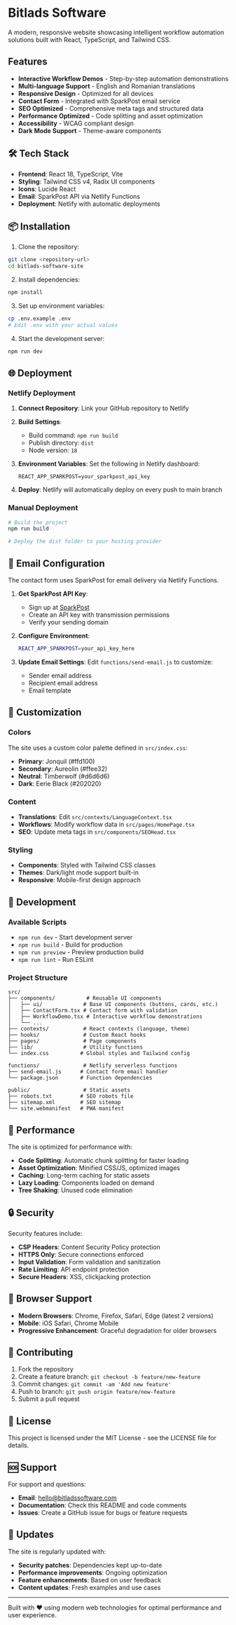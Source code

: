 # Bitlads Software

A modern, responsive website showcasing intelligent workflow automation solutions built with React, TypeScript, and Tailwind CSS.

## Features

- **Interactive Workflow Demos** - Step-by-step automation demonstrations
- **Multi-language Support** - English and Romanian translations
- **Responsive Design** - Optimized for all devices
- **Contact Form** - Integrated with SparkPost email service
- **SEO Optimized** - Comprehensive meta tags and structured data
- **Performance Optimized** - Code splitting and asset optimization
- **Accessibility** - WCAG compliant design
- **Dark Mode Support** - Theme-aware components

## 🛠️ Tech Stack

- **Frontend**: React 18, TypeScript, Vite
- **Styling**: Tailwind CSS v4, Radix UI components
- **Icons**: Lucide React
- **Email**: SparkPost API via Netlify Functions
- **Deployment**: Netlify with automatic deployments

## 📦 Installation

1. Clone the repository:
```bash
git clone <repository-url>
cd bitlads-software-site
```

2. Install dependencies:
```bash
npm install
```

3. Set up environment variables:
```bash
cp .env.example .env
# Edit .env with your actual values
```

4. Start the development server:
```bash
npm run dev
```

## 🌐 Deployment

### Netlify Deployment

1. **Connect Repository**: Link your GitHub repository to Netlify

2. **Build Settings**:
   - Build command: `npm run build`
   - Publish directory: `dist`
   - Node version: `18`

3. **Environment Variables**:
   Set the following in Netlify dashboard:
   ```
   REACT_APP_SPARKPOST=your_sparkpost_api_key
   ```

4. **Deploy**: Netlify will automatically deploy on every push to main branch

### Manual Deployment

```bash
# Build the project
npm run build

# Deploy the dist folder to your hosting provider
```

## 📧 Email Configuration

The contact form uses SparkPost for email delivery via Netlify Functions.

1. **Get SparkPost API Key**:
   - Sign up at [SparkPost](https://www.sparkpost.com/)
   - Create an API key with transmission permissions
   - Verify your sending domain

2. **Configure Environment**:
   ```bash
   REACT_APP_SPARKPOST=your_api_key_here
   ```

3. **Update Email Settings**:
   Edit `functions/send-email.js` to customize:
   - Sender email address
   - Recipient email address
   - Email template

## 🎨 Customization

### Colors
The site uses a custom color palette defined in `src/index.css`:
- **Primary**: Jonquil (#ffd100)
- **Secondary**: Aureolin (#ffee32)
- **Neutral**: Timberwolf (#d6d6d6)
- **Dark**: Eerie Black (#202020)

### Content
- **Translations**: Edit `src/contexts/LanguageContext.tsx`
- **Workflows**: Modify workflow data in `src/pages/HomePage.tsx`
- **SEO**: Update meta tags in `src/components/SEOHead.tsx`

### Styling
- **Components**: Styled with Tailwind CSS classes
- **Themes**: Dark/light mode support built-in
- **Responsive**: Mobile-first design approach

## 🔧 Development

### Available Scripts

- `npm run dev` - Start development server
- `npm run build` - Build for production
- `npm run preview` - Preview production build
- `npm run lint` - Run ESLint

### Project Structure

```
src/
├── components/          # Reusable UI components
│   ├── ui/             # Base UI components (buttons, cards, etc.)
│   ├── ContactForm.tsx # Contact form with validation
│   ├── WorkflowDemo.tsx # Interactive workflow demonstrations
│   └── ...
├── contexts/           # React contexts (language, theme)
├── hooks/              # Custom React hooks
├── pages/              # Page components
├── lib/                # Utility functions
└── index.css          # Global styles and Tailwind config

functions/              # Netlify serverless functions
├── send-email.js      # Contact form email handler
└── package.json       # Function dependencies

public/                 # Static assets
├── robots.txt         # SEO robots file
├── sitemap.xml        # SEO sitemap
└── site.webmanifest   # PWA manifest
```

## 🚀 Performance

The site is optimized for performance with:

- **Code Splitting**: Automatic chunk splitting for faster loading
- **Asset Optimization**: Minified CSS/JS, optimized images
- **Caching**: Long-term caching for static assets
- **Lazy Loading**: Components loaded on demand
- **Tree Shaking**: Unused code elimination

## 🔒 Security

Security features include:

- **CSP Headers**: Content Security Policy protection
- **HTTPS Only**: Secure connections enforced
- **Input Validation**: Form validation and sanitization
- **Rate Limiting**: API endpoint protection
- **Secure Headers**: XSS, clickjacking protection

## 📱 Browser Support

- **Modern Browsers**: Chrome, Firefox, Safari, Edge (latest 2 versions)
- **Mobile**: iOS Safari, Chrome Mobile
- **Progressive Enhancement**: Graceful degradation for older browsers

## 🤝 Contributing

1. Fork the repository
2. Create a feature branch: `git checkout -b feature/new-feature`
3. Commit changes: `git commit -am 'Add new feature'`
4. Push to branch: `git push origin feature/new-feature`
5. Submit a pull request

## 📄 License

This project is licensed under the MIT License - see the LICENSE file for details.

## 🆘 Support

For support and questions:

- **Email**: hello@bitladssoftware.com
- **Documentation**: Check this README and code comments
- **Issues**: Create a GitHub issue for bugs or feature requests

## 🔄 Updates

The site is regularly updated with:

- **Security patches**: Dependencies kept up-to-date
- **Performance improvements**: Ongoing optimization
- **Feature enhancements**: Based on user feedback
- **Content updates**: Fresh examples and use cases

---

Built with ❤️ using modern web technologies for optimal performance and user experience.